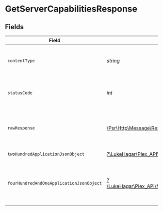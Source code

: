 # GetServerCapabilitiesResponse


## Fields

| Field                                                                                                                                                | Type                                                                                                                                                 | Required                                                                                                                                             | Description                                                                                                                                          |
| ---------------------------------------------------------------------------------------------------------------------------------------------------- | ---------------------------------------------------------------------------------------------------------------------------------------------------- | ---------------------------------------------------------------------------------------------------------------------------------------------------- | ---------------------------------------------------------------------------------------------------------------------------------------------------- |
| `contentType`                                                                                                                                        | *string*                                                                                                                                             | :heavy_check_mark:                                                                                                                                   | HTTP response content type for this operation                                                                                                        |
| `statusCode`                                                                                                                                         | *int*                                                                                                                                                | :heavy_check_mark:                                                                                                                                   | HTTP response status code for this operation                                                                                                         |
| `rawResponse`                                                                                                                                        | [\Psr\Http\Message\ResponseInterface](https://www.php-fig.org/psr/psr-7/#33-psrhttpmessageresponseinterface)                                         | :heavy_check_mark:                                                                                                                                   | Raw HTTP response; suitable for custom response parsing                                                                                              |
| `twoHundredApplicationJsonObject`                                                                                                                    | [?\LukeHagar\Plex_API\Models\Operations\GetServerCapabilitiesResponseBody](../../Models/Operations/GetServerCapabilitiesResponseBody.md)             | :heavy_minus_sign:                                                                                                                                   | The Server Capabilities                                                                                                                              |
| `fourHundredAndOneApplicationJsonObject`                                                                                                             | [?\LukeHagar\Plex_API\Models\Operations\GetServerCapabilitiesServerResponseBody](../../Models/Operations/GetServerCapabilitiesServerResponseBody.md) | :heavy_minus_sign:                                                                                                                                   | Unauthorized - Returned if the X-Plex-Token is missing from the header or query.                                                                     |